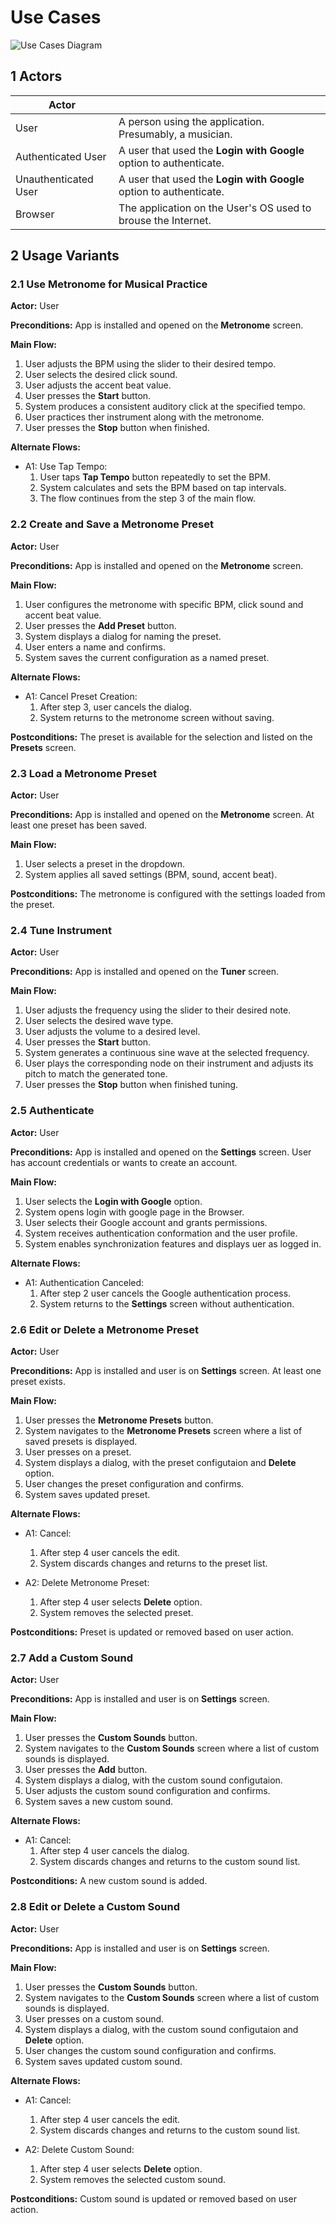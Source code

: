 # Use Cases

![Use Cases Diagram](./use_cases_diagram.svg)

## 1 Actors

| Actor                |                                                                    |
|----------------------|--------------------------------------------------------------------|
| User                 | A person using the application. Presumably, a musician.            |
| Authenticated User   | A user that used the **Login with Google** option to authenticate. |
| Unauthenticated User | A user that used the **Login with Google** option to authenticate. |
| Browser              | The application on the User's OS used to brouse the Internet.      |


## 2 Usage Variants

### 2.1 Use Metronome for Musical Practice

**Actor:** User

**Preconditions:** App is installed and opened on the **Metronome** screen.

**Main Flow:**
1. User adjusts the BPM using the slider to their desired tempo.
1. User selects the desired click sound.
1. User adjusts the accent beat value.
1. User presses the **Start** button.
1. System produces a consistent auditory click at the specified tempo.
1. User practices ther instrument along with the metronome.
1. User presses the **Stop** button when finished.

**Alternate Flows:**

- A1: Use Tap Tempo:
    1. User taps **Tap Tempo** button repeatedly to set the BPM.
    1. System calculates and sets the BPM based on tap intervals.
    1. The flow continues from the step 3 of the main flow.


### 2.2 Create and Save a Metronome Preset

**Actor:** User

**Preconditions:** App is installed and opened on the **Metronome** screen.

**Main Flow:**
1. User configures the metronome with specific BPM, click sound and accent beat value.
1. User presses the **Add Preset** button.
1. System displays a dialog for naming the preset.
1. User enters a name and confirms.
1. System saves the current configuration as a named preset.

**Alternate Flows:**

- A1: Cancel Preset Creation:
    1. After step 3, user cancels the dialog.
    1. System returns to the metronome screen without saving.

**Postconditions:** The preset is available for the selection and listed on the **Presets** screen.


### 2.3 Load a Metronome Preset

**Actor:** User

**Preconditions:** App is installed and opened on the **Metronome** screen. At least one preset has been saved.

**Main Flow:**
1. User selects a preset in the dropdown.
1. System applies all saved settings (BPM, sound, accent beat).

**Postconditions:** The metronome is configured with the settings loaded from the preset.


### 2.4 Tune Instrument

**Actor:** User

**Preconditions:** App is installed and opened on the **Tuner** screen.

**Main Flow:**
1. User adjusts the frequency using the slider to their desired note.
1. User selects the desired wave type.
1. User adjusts the volume to a desired level.
1. User presses the **Start** button.
1. System generates a continuous sine wave at the selected frequency.
1. User plays the corresponding node on their instrument and adjusts its pitch to match the generated tone.
1. User presses the **Stop** button when finished tuning.


### 2.5 Authenticate

**Actor:** User

**Preconditions:** App is installed and opened on the **Settings** screen. User has account credentials or wants to create an account.

**Main Flow:**
1. User selects the **Login with Google** option.
1. System opens login with google page in the Browser.
1. User selects their Google account and grants permissions.
1. System receives authentication conformation and the user profile.
1. System enables synchronization features and displays uer as logged in.

**Alternate Flows:**

- A1: Authentication Canceled:
    1. After step 2 user cancels the Google authentication process.
    1. System returns to the **Settings** screen without authentication.


### 2.6 Edit or Delete a Metronome Preset

**Actor:** User

**Preconditions:** App is installed and user is on **Settings** screen. At least one preset exists.

**Main Flow:**
1. User presses the **Metronome Presets** button.
1. System navigates to the **Metronome Presets** screen where a list of saved presets is displayed.
1. User presses on a preset.
1. System displays a dialog, with the preset configutaion and **Delete** option.
1. User changes the preset configuration and confirms.
1. System saves updated preset.

**Alternate Flows:**

- A1: Cancel:
    1. After step 4 user cancels the edit.
    1. System discards changes and returns to the preset list.

- A2: Delete Metronome Preset:
    1. After step 4 user selects **Delete** option.
    1. System removes the selected preset.

**Postconditions:** Preset is updated or removed based on user action.



### 2.7 Add a Custom Sound

**Actor:** User

**Preconditions:** App is installed and user is on **Settings** screen.

**Main Flow:**
1. User presses the **Custom Sounds** button.
1. System navigates to the **Custom Sounds** screen where a list of custom sounds is displayed.
1. User presses the **Add** button.
1. System displays a dialog, with the custom sound configutaion.
1. User adjusts the custom sound configuration and confirms.
1. System saves a new custom sound.

**Alternate Flows:**

- A1: Cancel:
    1. After step 4 user cancels the dialog.
    1. System discards changes and returns to the custom sound list.

**Postconditions:** A new custom sound is added.


### 2.8 Edit or Delete a Custom Sound

**Actor:** User

**Preconditions:** App is installed and user is on **Settings** screen.

**Main Flow:**
1. User presses the **Custom Sounds** button.
1. System navigates to the **Custom Sounds** screen where a list of custom sounds is displayed.
1. User presses on a custom sound.
1. System displays a dialog, with the custom sound configutaion and **Delete** option.
1. User changes the custom sound configuration and confirms.
1. System saves updated custom sound.

**Alternate Flows:**

- A1: Cancel:
    1. After step 4 user cancels the edit.
    1. System discards changes and returns to the custom sound list.

- A2: Delete Custom Sound:
    1. After step 4 user selects **Delete** option.
    1. System removes the selected custom sound.

**Postconditions:** Custom sound is updated or removed based on user action.
